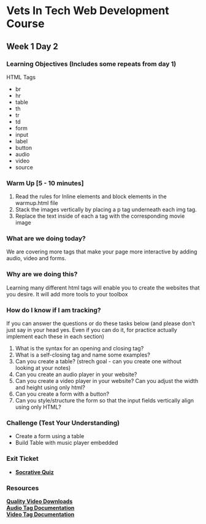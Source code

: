# Vets In Tech Web Development Course

## Week 1 Day 2

### Learning Objectives (Includes some repeats from day 1)

HTML Tags
- br
- hr
- table
- th
- tr
- td
- form
- input
- label
- button
- audio
- video
- source

### Warm Up [5 - 10 minutes]

1. Read the rules for Inline elements and block elements in the warmup.html file
2. Stack the images vertically by placing a p tag underneath each img tag. 
3. Replace the text inside of each a tag with the corresponding movie image 

### What are we doing today?

We are covering more tags that make your page more interactive by adding audio, video and forms.

### Why are we doing this?

Learning many different html tags will enable you to create the websites that you desire. It will add
more tools to your toolbox

### How do I know if I am tracking?
If you can answer the questions or do these tasks below (and please don't just say in your head yes. Even if you can do it, for practice actually implement each these in each section)
1. What is the syntax for an opening and closing tag?
2. What is a self-closing tag and name some examples?
3. Can you create a table? (strech goal - can you create one without looking at your notes)
4. Can you create an audio player in your website?
5. Can you create a video player in your website? Can you adjust the width and height using only html?
6. Can you create a form with a button?
7. Can you style/structure the form so that the input fields vertically align using only HTML?


### Challenge (Test Your Understanding)

- Create a form using a table  
- Build Table with music player embedded


### Exit Ticket
 - **[Socrative Quiz](https://b.socrative.com/login/student/?feature=embed)** 


### Resources
**[Quality Video Downloads](https://www.pexels.com/search/videos/nature/)** <br>
**[Audio Tag Documentation](https://www.w3schools.com/tags/tag_audio.asp)** <br>
**[Video Tag Documentation](https://www.w3schools.com/tags/tag_video.asp)** <br>

